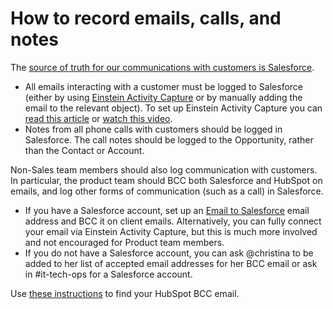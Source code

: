 # How to record emails, calls, and notes

The [source of truth for our communications with customers is Salesforce](../communication/index.md).

- All emails interacting with a customer must be logged to Salesforce (either by using [Einstein Activity Capture](https://help.salesforce.com/articleView?id=einstein_sales_aac.htm&type=5) or by manually adding the email to the relevant object). To set up Einstein Activity Capture you can [read this article](https://help.salesforce.com/articleView?id=aac_enable.htm&type=5) or [watch this video](https://www.youtube.com/watch?v=yVO9XnsW2vA).
- Notes from all phone calls with customers should be logged in Salesforce. The call notes should be logged to the Opportunity, rather than the Contact or Account.

Non-Sales team members should also log communication with customers. In particular, the product team should BCC both Salesforce and HubSpot on emails, and log other forms of communication (such as a call) in Salesforce.

- If you have a Salesforce account, set up an [Email to Salesforce](https://help.salesforce.com/articleView?id=email_my_email_2_sfdc_setup.htm&type=5) email address and BCC it on client emails. Alternatively, you can fully connect your email via Einstein Activity Capture, but this is much more involved and not encouraged for Product team members.
- If you do not have a Salesforce account, you can ask @christina to be added to her list of accepted email addresses for her BCC email or ask in #it-tech-ops for a Salesforce account.

Use [these instructions](https://knowledge.hubspot.com/settings/log-email-in-your-crm-with-the-bcc-or-forwarding-address) to find your HubSpot BCC email.
